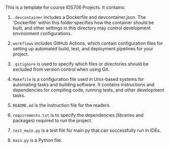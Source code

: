 This is a template for course IDS706 Projects. It contains:

1. `.devcontainer` includes a Dockerfile and devcontainer.json. The 'Dockerfile' within this folder specifies how the container should be built, and other settings in this directory may control development environment configurations.

2. `workflows` includes GitHub Actions, which contain configuration files for setting up automated build, test, and deployment pipelines for your project.

3. `.gitignore` is used to specify which files or directories should be excluded from version control when using Git.

4. `Makefile` is a configuration file used in Unix-based systems for automating tasks and building software. It contains instructions and dependencies for compiling code, running tests, and other development tasks.

5. `README.md` is the instruction file for the readers.

6. `requirements.txt` is to specify the dependencies (libraries and packages) required to run the project.

7. `test_main.py` is a test file for main.py that can successfully run in IDEs.

8. `main.py` is a Python file.


